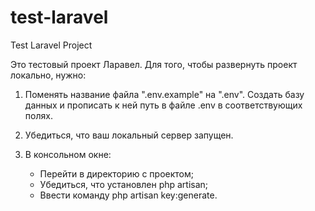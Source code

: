 # test-laravel
Test Laravel Project

Это тестовый проект Ларавел. Для того, чтобы развернуть проект локально, нужно:

1. Поменять название файла ".env.example" на ".env". Создать базу данных и прописать к ней путь в файле .env в соответствующих полях.

2. Убедиться, что ваш локальный сервер запущен.

3. В консольном окне:
    - Перейти в директорию с проектом;
    - Убедиться, что установлен php artisan;
    - Ввести команду php artisan key:generate.